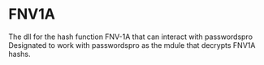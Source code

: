 # FNV1A
The dll for the hash function FNV-1A that can interact with passwordspro
Designated to work with passwordspro as the mdule that decrypts FNV1A hashs. 
